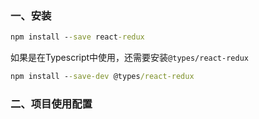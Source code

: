 ### 一、安装

```cmd
npm install --save react-redux	
```

如果是在Typescript中使用，还需要安装`@types/react-redux`

```cmd
npm install --save-dev @types/react-redux
```

### 二、项目使用配置